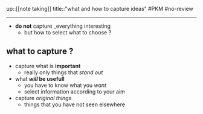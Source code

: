 up::[[note taking]]
title::"what and how to capture ideas"
#PKM #no-review 

---

 - **do not** capture _everything interesting
     - but how to select what to choose ?

## what to capture ?
 - capture what is **important**
     - really only things that _stand out_
 - what **_will_ be usefull**
     - you have to know what you _want_
     - select information according to your aim
 - capture _original things_
     - things that you have not seen elsewhere

